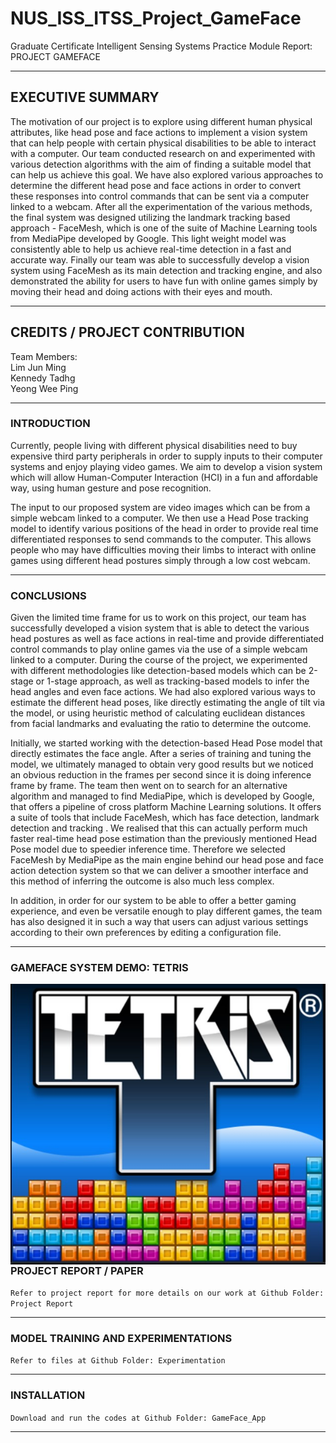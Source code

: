 # NUS_ISS_ITSS_Project_GameFace
Graduate Certificate Intelligent Sensing Systems Practice Module Report: PROJECT GAMEFACE

---

## EXECUTIVE SUMMARY
The motivation of our project is to explore using different human physical attributes, like head pose and face actions to implement a vision system that can help people with certain physical disabilities to be able to interact with a computer. Our team conducted research on and experimented with various detection algorithms with the aim of finding a suitable model that can help us achieve this goal. We have also explored various approaches to determine the different head pose and face actions in order to convert these responses into control commands that can be sent via a computer linked to a webcam. After all the experimentation of the various methods, the final system was designed utilizing the landmark tracking based approach - FaceMesh, which is one of the suite of Machine Learning tools from MediaPipe developed by Google. This light weight model was consistently able to help us achieve real-time detection in a fast and accurate way. Finally our team was able to successfully develop a vision system using FaceMesh as its main detection and tracking engine, and also demonstrated the ability for users to have fun with online games simply by moving their head and doing actions with their eyes and mouth.

---

## CREDITS / PROJECT CONTRIBUTION

Team Members:<br>
Lim Jun Ming<br>
Kennedy Tadhg<br>
Yeong Wee Ping

---

### INTRODUCTION

Currently, people living with different physical disabilities need to buy expensive third party peripherals in order to supply inputs to their computer systems and enjoy playing video games. We aim to develop a vision system which will allow Human-Computer Interaction (HCI) in a fun and affordable way, using human gesture and pose recognition.

The input to our proposed system are video images which can be from a simple webcam linked to a computer. We then use a Head Pose tracking model to identify various positions of the head in order to provide real time differentiated responses to send commands to the computer. This allows people who may have difficulties moving their limbs to interact with online games using different head postures simply through a low cost webcam.

---

### CONCLUSIONS
Given the limited time frame for us to work on this project, our team has successfully developed a vision system that is able to detect the various head postures as well as face actions in real-time and provide differentiated control commands to play online games via the use of a simple webcam linked to a computer. During the course of the project, we experimented with different methodologies like detection-based models which can be  2-stage or 1-stage approach, as well as tracking-based models to infer the head angles and even face actions. We had also explored various ways to estimate the different head poses, like directly estimating the angle of tilt via the model, or using heuristic method of calculating euclidean distances from facial landmarks and evaluating the ratio to determine the outcome.

Initially, we started working with the detection-based Head Pose model that directly estimates the face angle. After a series of training and tuning the model, we ultimately managed to obtain very good results but we noticed an obvious reduction in the frames per second since it is doing inference frame by frame. The team then went on to search for an alternative algorithm and managed to find MediaPipe, which is developed by Google, that offers a pipeline of cross platform Machine Learning solutions. It offers a suite of tools that include FaceMesh, which has face detection, landmark detection and tracking . We realised that this can actually perform much faster real-time head pose estimation than the previously mentioned Head Pose model due to speedier inference time. Therefore we selected FaceMesh by MediaPipe as the main engine behind our head pose and face action detection system so that we can deliver a smoother interface and this method of inferring the outcome is also much less complex.

In addition, in order for our system to be able to offer a better gaming experience, and even be versatile enough to play different games, the team has also designed it in such a way that users can adjust various settings according to their own preferences by editing a configuration file.

---

### GAMEFACE SYSTEM DEMO: TETRIS
<a href="https://www.youtube.com/watch?v=CACX7UZhgvE">
<img src="Miscellaneous/Tetris_logo.jpg"
   style="float: left; margin-right: 0px;" />
</a>

---

### PROJECT REPORT / PAPER

`Refer to project report for more details on our work at Github Folder: Project Report`

---
### MODEL TRAINING AND EXPERIMENTATIONS

`Refer to files at Github Folder: Experimentation`

---

### INSTALLATION

`Download and run the codes at Github Folder: GameFace_App`

---
